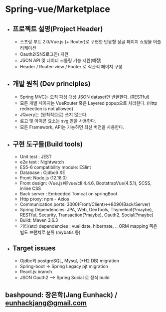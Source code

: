 # Spring-vue/Marketplace
+ ## 프로젝트 설명(Project Header)
  + 스프링 부트 2.0/Vue.js (+ Router)로 구현한 반응형 싱글 페이지 쇼핑몰 어플리케이션
  + Oauth2(SNS로그인) 지원
  + JSON API 및 데이터 크롤링 기능 지원(예정)
  + Header / Router-view / Footer 로 직관적 페이지 구성

+ ## 개발 원칙 (Dev principles)
  + Spring MVC는 오직 파싱 대상 JSON dataset만 반환한다. (RESTful)
  + 모든 개별 페이지는 VueRouter 혹은 Layered popup으로 처리한다. (Http redirection is not allowed)
  + JQuery는 (원칙적으로) 쓰지 않는다.
  + 로고 및 아이콘 요소는 svg 만을 사용한다.
  + 모든 Framework, API는 가능하면 최신 버전을 사용한다.

+ ## 구현 도구들(Build tools)
  + Unit test : JEST
  + e2e test : Nightwatch
  + ES5-6 compatibility module: ESlint  
  + Database : Ojdbc6 XE 
  + Front: Node.js (12.18.0)
  + Front design: (Vue.js)@vue/cli 4.4.6, BootstrapVue(4.5.1), SCSS, inline CSS
  + Back server : Embedded Tomcat on springBoot
  + Http proxy: npm - Axios
  + Communication ports: 3000(Front/Client)<->8090(Back/Server)
  + Spring Dependencies: JPA, Web, DevTools, Thymeleaf(?maybe), RESTful, Security, Transaction(?maybe), Oauth2, Social(?maybe)
  + Build: Maven 3.6.3
  + 기타(etc) dependencies : vuelidate, hibernate, .. ORM mapping 쪽은 별도 브랜치로 분류 (mybatis 등)
  
+ ## Target issues
  + Ojdbc외 postgreSQL, Mysql, (+H2 DB) migration
  + Spring-boot -> Spring Legacy pjt migration
  + React.js branch
  + JSON Oauth2 --> Spring Social 로 정식 build

## bashpound: 장은학(Jang Eunhack) / eunhackjang@gmail.com
